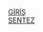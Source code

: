 [GİRİŞ](https://github.com/nazimege/sonicpigroup6/blob/master/Translations%20of%20Sonic%20Pi%20tutorials.pdf)  
[SENTEZ](https://github.com/nazimege/sonicpigroup6/blob/develop/sentez.md)  

